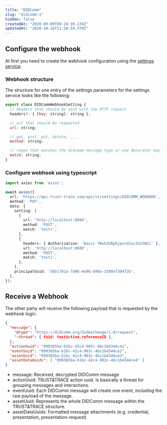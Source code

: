 ```yaml
---
title: "DIDComm"
slug: "didcomm-1"
hidden: false
createdAt: "2020-09-09T09:24:39.234Z"
updatedAt: "2020-10-16T11:20:59.370Z"
---
```

## Configure the webhook

At first you need to create the webhook configuration using the [settings service](../services-1/settings.md).

### Webhook structure

The structure for one entry of the settings parameters for the settings service looks like the following:

```javascript
export class DIDCommWebhookSetting {
  // headers that should be sent with the HTTP request
  headers?: { [key: string]: string };

  // url that should be requested
  url: string;

  // get, post, put, delete, ...
  method: string;

  // regex that matches the didcomm message type or one decorator key
  match: string;
}
```

### Configure webhook using typescript

```typescript
import axios from 'axios';

await axios({
  url: 'https://api.trust-trace.com/api/v1/settings/DIDCOMM_WEBHOOK',
  method: 'PUT',
  data: {
    setting: [
      {
        url: 'http://localhost:8080',
        method: 'POST',
        match: 'test1',
      },
      {
        headers: { Authorization: 'Basic YWxhZGRpbjpvcGVuc2VzYW1l' },
        url: 'http://localhost:8080',
        method: 'POST',
        match: 'test1',
      },
    ],
    principalUuid: '56b1781a-7a96-4e96-b90a-3290ef39472b',
  },
});
```

## Receive a Webhook
The other party will receive the following payload that is requested by the webhook logic:

```json
{
  "message": {
    "@type": "https://didcomm.org/didexchange/1.0/request",
    "~thread": { thid: testAction.referenceID },
  },
  "actionUuid": "099365ba-b1bc-42c4-903c-4bc1b4344ce1",
  "eventUuid": "099365ba-b1bc-42c4-903c-4bc1b4344ce2",
  "assetUuid": "099365ba-b1bc-42c4-903c-4bc1b4344ce3",
  "assetDataUuids": [ "099365ba-b1bc-42c4-903c-4bc1b4344ce4" ]
}
```

- message: Received, decrypted DIDComm message
- actionUuid: TRUST&TRACE action uuid. Is basically a thread for grouping messages and interactions.
- eventUuid: Each DIDComm message will create one event, including the raw payload of the message.
- assetUuid: Represents the whole DIDComm message within the TRUST&TRACE structure.
- assetDataUuids: Formatted message attachments (e.g. credential, presentation, presentation-request)